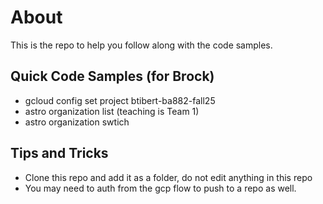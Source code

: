 # About

This is the repo to help you follow along with the code samples.  

## Quick Code Samples (for Brock)

- gcloud config set project btibert-ba882-fall25
- astro organization list (teaching is Team 1)
- astro organization swtich <id>


## Tips and Tricks

- Clone this repo and add it as a folder, do not edit anything in this repo
- You may need to auth from the gcp flow to push to a repo as well. 

